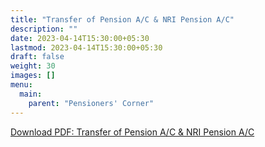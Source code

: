 ```yaml
---
title: "Transfer of Pension A/C & NRI Pension A/C"
description: ""
date: 2023-04-14T15:30:00+05:30
lastmod: 2023-04-14T15:30:00+05:30
draft: false
weight: 30
images: []
menu:
  main:
    parent: "Pensioners' Corner"
---
```


[Download PDF: Transfer of Pension A/C & NRI Pension A/C](/pdf/pension/12.%20%20%20Transfer%20of%20Pension%20AC%20&%20NRI%20Pension%20AC.pdf)
